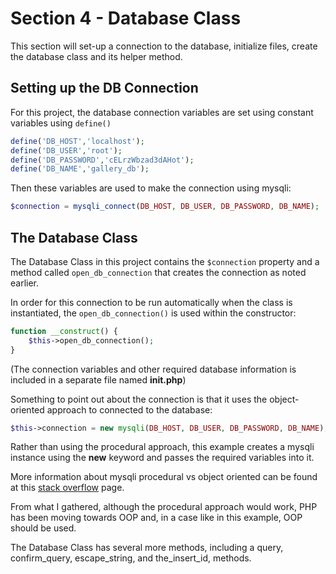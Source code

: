 # Section 4 - Database Class

This section will set-up a connection to the database, initialize files, create the database class and its helper method.

## Setting up the DB Connection

For this project, the database connection variables are set using constant variables using ```define()```

```php
define('DB_HOST','localhost');
define('DB_USER','root');
define('DB_PASSWORD','cELrzWbzad3dAHot');
define('DB_NAME','gallery_db');
```

Then these variables are used to make the connection using mysqli:

```php
$connection = mysqli_connect(DB_HOST, DB_USER, DB_PASSWORD, DB_NAME);
```

## The Database Class

The Database Class in this project contains the ```$connection``` property and a method called ```open_db_connection``` that creates the connection as noted earlier.

In order for this connection to be run automatically when the class is instantiated, the ```open_db_connection()``` is used within the constructor:

```php
function __construct() {
    $this->open_db_connection();
}
```

(The connection variables and other required database information is included in a separate file named **init.php**)

Something to point out about the connection is that it uses the object-oriented approach to connected to the database:

```php
$this->connection = new mysqli(DB_HOST, DB_USER, DB_PASSWORD, DB_NAME);
```

Rather than using the procedural approach, this example creates a mysqli instance using the **new** keyword and passes the required variables into it.

More information about mysqli procedural vs object oriented can be found at this [stack overflow](https://stackoverflow.com/questions/14710195/why-is-object-oriented-php-with-mysqli-better-than-the-procedural-approach) page.

From what I gathered, although the procedural approach would work, PHP has been moving towards OOP and, in a case like in this example, OOP should be used.

The Database Class has several more methods, including a query, confirm_query, escape_string, and the_insert_id, methods.



